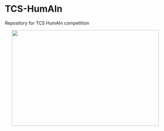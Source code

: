 # TCS-HumAIn
Repository for TCS HumAIn competition


<p align="center">
<img width="460" height="300" src="https://github.com/Sreyan88/TCS-HumAIn/blob/master/Extra/tatadiag.png">
</p>

